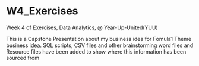 # W4_Exercises
Week 4 of Exercises, Data Analytics, @ Year-Up-United(YUU)

This is a Capstone Presentation about my business idea for Fomula1 Theme business idea. 
SQL scripts, CSV files and other brainstorming word files and Resource files have been added to show 
where this information has been sourced from

